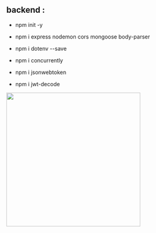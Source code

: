 ## backend :

- npm init -y
- npm i express nodemon cors mongoose body-parser
- npm i dotenv --save
- npm i concurrently

- npm i jsonwebtoken
- npm i jwt-decode

<img src="https://user-images.githubusercontent.com/88779731/163977767-669553a4-108e-42ed-bccb-e07309466b22.jpg"  width="350" >



